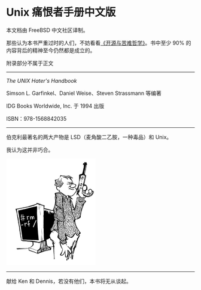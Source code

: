 # Unix 痛恨者手册中文版


本文档由 FreeBSD 中文社区译制。

那些认为本书严重过时的人们，不妨看看[《开源与苦难哲学》](https://book.bsdasia.org/di-2-zhang-ku-nan-zhe-xue-yan-jiu/di-2.1-jie-linux-yu-ku-nan-zhe-xue)。书中至少 90% 的内容背后的精神至今仍然都是成立的。

附录部分不属于正文

---

*The UNIX Hater's Handbook*

Simson L. Garfinkel、Daniel Weise、Steven Strassmann 等编著

IDG Books Worldwide, Inc. 于 1994 出版

ISBN：978-1568842035

---


伯克利最著名的两大产物是 LSD（麦角酸二乙胺，一种毒品）和 Unix。

我认为这并非巧合。


![](.gitbook/assets/ugh.png)

---

献给 Ken 和 Dennis，若没有他们，本书将无从谈起。
